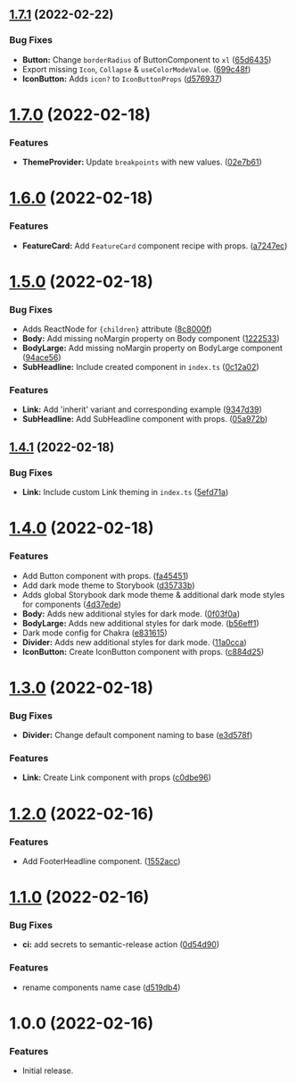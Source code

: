 ## [1.7.1](https://github.com/HEALFORM/liquid/compare/v1.7.0...v1.7.1) (2022-02-22)


### Bug Fixes

* **Button:** Change `borderRadius` of ButtonComponent to `xl` ([65d6435](https://github.com/HEALFORM/liquid/commit/65d6435706cad40f2e6cc7e1e1d5eb8e05d908da))
* Export missing `Icon`, `Collapse` & `useColorModeValue`. ([699c48f](https://github.com/HEALFORM/liquid/commit/699c48f179642c4f44cd2300e808f35292ea5a7e))
* **IconButton:** Adds `icon?` to `IconButtonProps` ([d576937](https://github.com/HEALFORM/liquid/commit/d5769377f86b7abf6b924d83363356e168cdee0c))

# [1.7.0](https://github.com/HEALFORM/liquid/compare/v1.6.0...v1.7.0) (2022-02-18)


### Features

* **ThemeProvider:** Update `breakpoints` with new values. ([02e7b61](https://github.com/HEALFORM/liquid/commit/02e7b61469e819df161e5d1c4498f032fd356f30))

# [1.6.0](https://github.com/HEALFORM/liquid/compare/v1.5.0...v1.6.0) (2022-02-18)


### Features

* **FeatureCard:** Add `FeatureCard` component recipe with props. ([a7247ec](https://github.com/HEALFORM/liquid/commit/a7247ecc1d97bb80aa967d1b1a795e06cac4068f))

# [1.5.0](https://github.com/HEALFORM/liquid/compare/v1.4.1...v1.5.0) (2022-02-18)


### Bug Fixes

* Adds ReactNode for `{children}` attribute ([8c8000f](https://github.com/HEALFORM/liquid/commit/8c8000f9919e4b6a05355a3bd5328c582c18a9cb))
* **Body:** Add missing noMargin property on Body component ([1222533](https://github.com/HEALFORM/liquid/commit/1222533f9a7f6fd24eecfebd4034a41d62b8690e))
* **BodyLarge:** Add missing noMargin property on BodyLarge component ([94ace56](https://github.com/HEALFORM/liquid/commit/94ace56a1932aaef88af68126dde91cbd7ad5620))
* **SubHeadline:** Include created component in `index.ts` ([0c12a02](https://github.com/HEALFORM/liquid/commit/0c12a0239ed30ac9330ef1805df0e4fad0534965))


### Features

* **Link:** Add 'inherit' variant and corresponding example ([9347d39](https://github.com/HEALFORM/liquid/commit/9347d39cb136820c6b3bbe6ce9aa95ab9197d025))
* **SubHeadline:** Add SubHeadline component with props. ([05a972b](https://github.com/HEALFORM/liquid/commit/05a972ba9b9eda1daa09f1265de7a318024c96e3))

## [1.4.1](https://github.com/HEALFORM/liquid/compare/v1.4.0...v1.4.1) (2022-02-18)


### Bug Fixes

* **Link:** Include custom Link theming in `index.ts` ([5efd71a](https://github.com/HEALFORM/liquid/commit/5efd71a14ef0f38779a4cbdac57443e3dd358fad))

# [1.4.0](https://github.com/HEALFORM/liquid/compare/v1.3.0...v1.4.0) (2022-02-18)


### Features

* Add Button component with props. ([fa45451](https://github.com/HEALFORM/liquid/commit/fa454519ee6f93f677853c15e051021633f1f832))
* Add dark mode theme to Storybook ([d35733b](https://github.com/HEALFORM/liquid/commit/d35733bd44db88ddab0c17c431d013325b1bf7f4))
* Adds global Storybook dark mode theme & additional dark mode styles for components ([4d37ede](https://github.com/HEALFORM/liquid/commit/4d37ede425ee64329a87945ac77c5e0202c9fdc1))
* **Body:** Adds new additional styles for dark mode. ([0f03f0a](https://github.com/HEALFORM/liquid/commit/0f03f0a7cb1a77f4a9e369e1079afeb87c165faa))
* **BodyLarge:** Adds new additional styles for dark mode. ([b56eff1](https://github.com/HEALFORM/liquid/commit/b56eff1056658455ad68bfe52560275a904d4a25))
* Dark mode config for Chakra ([e831615](https://github.com/HEALFORM/liquid/commit/e831615c5844da2711c1f734c84b784dda0bbadd))
* **Divider:** Adds new additional styles for dark mode. ([11a0cca](https://github.com/HEALFORM/liquid/commit/11a0ccaeaf73f239f04fb628c74a498ceffae29e))
* **IconButton:** Create IconButton component with props. ([c884d25](https://github.com/HEALFORM/liquid/commit/c884d25c70654b423fd25e5f1fc9db3d9adcec0b))

# [1.3.0](https://github.com/HEALFORM/liquid/compare/v1.2.0...v1.3.0) (2022-02-18)


### Bug Fixes

* **Divider:** Change default component naming to base ([e3d578f](https://github.com/HEALFORM/liquid/commit/e3d578f881d0eb272a258e7513e338a8bf3b5375))


### Features

* **Link:** Create Link component with props ([c0dbe96](https://github.com/HEALFORM/liquid/commit/c0dbe96795adfcddcd4f869ada465822d6a34d2d))

# [1.2.0](https://github.com/HEALFORM/liquid/compare/v1.1.0...v1.2.0) (2022-02-16)


### Features

* Add FooterHeadline component. ([1552acc](https://github.com/HEALFORM/liquid/commit/1552acc3e8f704b35af02cd6d301a71c1b2f3b27))

# [1.1.0](https://github.com/HEALFORM/liquid/compare/v1.0.0...v1.1.0) (2022-02-16)


### Bug Fixes

* **ci:** add secrets to semantic-release action ([0d54d90](https://github.com/HEALFORM/liquid/commit/0d54d90388d5a2ceacbefdc39d3adb058c35d70a))


### Features

* rename components name case ([d519db4](https://github.com/HEALFORM/liquid/commit/d519db4b7de1d92862840a48b6aa286812fe7d53))

# 1.0.0 (2022-02-16)


### Features

* Initial release.
